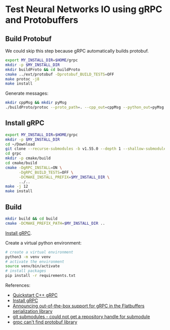 # Test Neural Networks IO using gRPC and Protobuffers

## Build Protobuf

We could skip this step because gRPC automatically builds protobuf.

``` sh
export MY_INSTALL_DIR=$HOME/grpc
mkdir -p $MY_INSTALL_DIR
mkdir buildProto && cd buildProto
cmake ../ext/protobuf -Dprotobuf_BUILD_TESTS=OFF
make protoc -j8
make install
```

Generate messages:

``` sh
mkdir cppMsg && mkdir pyMsg
./buildProto/protoc --proto_path=. --cpp_out=cppMsg --python_out=pyMsg msg.proto
```

## Install gRPC

``` sh
export MY_INSTALL_DIR=$HOME/grpc
mkdir -p $MY_INSTALL_DIR
cd ~/Download
git clone --recurse-submodules -b v1.55.0 --depth 1 --shallow-submodules https://github.com/grpc/grpc
cd grpc
mkdir -p cmake/build
cd cmake/build
cmake -DgRPC_INSTALL=ON \
      -DgRPC_BUILD_TESTS=OFF \
      -DCMAKE_INSTALL_PREFIX=$MY_INSTALL_DIR \
      ../..
make -j 12
make install
```

## Build


``` sh
mkdir build && cd build
cmake -DCMAKE_PREFIX_PATH=$MY_INSTALL_DIR ..
```

[Install gRPC](https://github.com/grpc/grpc/blob/v1.55.0/src/cpp/README.md).

Create a virtual python environment:

``` sh
# create a virtual environment
python3 -m venv venv
# activate the environment
source venv/bin/activate
# install packages
pip install -r requirements.txt
```

References:

* [Quickstart C++ gRPC](https://grpc.io/docs/languages/cpp/quickstart/)
* [Install gRPC](https://grpc.io/blog/installation/)
* [Announcing out-of-the-box support for gRPC in the Flatbuffers serialization library](https://grpc.io/blog/grpc-flatbuffers/)
* [git submodules - could not get a repository handle for submodule](https://stackoverflow.com/questions/75769128/git-submodules-could-not-get-a-repository-handle-for-submodule)
* [grpc can't find protobuf library](https://stackoverflow.com/questions/62245040/grpc-cant-find-protobuf-library)
